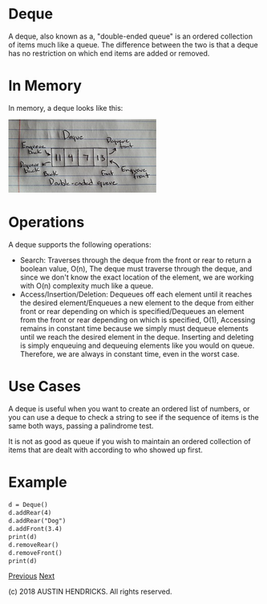# Deque

A deque, also known as a, "double-ended queue" is an ordered collection of items much like a queue. The difference between the two is that a deque has no restriction on which end items are added or removed.

# In Memory

In memory, a deque looks like this:

![Image of a deque](images/deque.jpg)

# Operations

A deque supports the following operations:

* Search: Traverses through the deque from the front or rear to return a boolean value, O(n), The deque must traverse through the deque, and since we don't know the exact location of the element, we are working with O(n) complexity much like a queue.
* Access/Insertion/Deletion: Dequeues off each element until it reaches the desired element/Enqueues a new element to the deque from either front or rear depending on which is specified/Dequeues an element from the front or rear depending on which is specified, O(1), Accessing remains in constant time because we simply must dequeue elements until we reach the desired element in the deque. Inserting and deleting is simply enqueuing and dequeuing elements like you would on queue. Therefore, we are always in constant time, even in the worst case.

# Use Cases

A deque is useful when you want to create an ordered list of numbers, or you can use a deque to check a string to see if the sequence of items is the same both ways, passing a palindrome test.

It is not as good as queue if you wish to maintain an ordered collection of items that are dealt with according to who showed up first.

# Example

```
d = Deque()
d.addRear(4)
d.addRear("Dog")
d.addFront(3.4)
print(d)
d.removeRear()
d.removeFront()
print(d)
```

[Previous](queue.md) [Next](tuple.md)

(c) 2018 AUSTIN HENDRICKS. All rights reserved.
